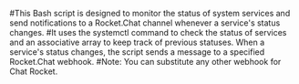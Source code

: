 #This Bash script is designed to monitor the status of system services and send notifications to a Rocket.Chat channel whenever a service's status changes.
#It uses the systemctl command to check the status of services and an associative array to keep track of previous statuses. When a service's status changes, the script sends a message to a specified Rocket.Chat webhook.
#Note: You can substitute any other webhook for Chat Rocket.
